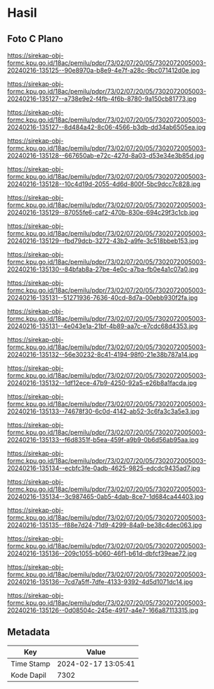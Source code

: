 # Hasil

## Foto C Plano

https://sirekap-obj-formc.kpu.go.id/18ac/pemilu/pdpr/73/02/07/20/05/7302072005003-20240216-135125--90e8970a-b8e9-4e7f-a28c-9bc071412d0e.jpg

https://sirekap-obj-formc.kpu.go.id/18ac/pemilu/pdpr/73/02/07/20/05/7302072005003-20240216-135127--a738e9e2-f4fb-4f6b-8780-9a150cb81773.jpg

https://sirekap-obj-formc.kpu.go.id/18ac/pemilu/pdpr/73/02/07/20/05/7302072005003-20240216-135127--8d484a42-8c06-4566-b3db-dd34ab6505ea.jpg

https://sirekap-obj-formc.kpu.go.id/18ac/pemilu/pdpr/73/02/07/20/05/7302072005003-20240216-135128--667650ab-e72c-427d-8a03-d53e34e3b85d.jpg

https://sirekap-obj-formc.kpu.go.id/18ac/pemilu/pdpr/73/02/07/20/05/7302072005003-20240216-135128--10c4d19d-2055-4d6d-800f-5bc9dcc7c828.jpg

https://sirekap-obj-formc.kpu.go.id/18ac/pemilu/pdpr/73/02/07/20/05/7302072005003-20240216-135129--87055fe6-caf2-470b-830e-694c29f3c1cb.jpg

https://sirekap-obj-formc.kpu.go.id/18ac/pemilu/pdpr/73/02/07/20/05/7302072005003-20240216-135129--fbd79dcb-3272-43b2-a9fe-3c518bbeb153.jpg

https://sirekap-obj-formc.kpu.go.id/18ac/pemilu/pdpr/73/02/07/20/05/7302072005003-20240216-135130--84bfab8a-27be-4e0c-a7ba-fb0e4a1c07a0.jpg

https://sirekap-obj-formc.kpu.go.id/18ac/pemilu/pdpr/73/02/07/20/05/7302072005003-20240216-135131--51271936-7636-40cd-8d7a-00ebb930f2fa.jpg

https://sirekap-obj-formc.kpu.go.id/18ac/pemilu/pdpr/73/02/07/20/05/7302072005003-20240216-135131--4e043e1a-21bf-4b89-aa7c-e7cdc68d4353.jpg

https://sirekap-obj-formc.kpu.go.id/18ac/pemilu/pdpr/73/02/07/20/05/7302072005003-20240216-135132--56e30232-8c41-4194-98f0-21e38b787a14.jpg

https://sirekap-obj-formc.kpu.go.id/18ac/pemilu/pdpr/73/02/07/20/05/7302072005003-20240216-135132--1df12ece-47b9-4250-92a5-e26b8a1facda.jpg

https://sirekap-obj-formc.kpu.go.id/18ac/pemilu/pdpr/73/02/07/20/05/7302072005003-20240216-135133--74678f30-6c0d-4142-ab52-3c6fa3c3a5e3.jpg

https://sirekap-obj-formc.kpu.go.id/18ac/pemilu/pdpr/73/02/07/20/05/7302072005003-20240216-135133--f6d8351f-b5ea-459f-a9b9-0b6d56ab95aa.jpg

https://sirekap-obj-formc.kpu.go.id/18ac/pemilu/pdpr/73/02/07/20/05/7302072005003-20240216-135134--ecbfc3fe-0adb-4625-9825-edcdc9435ad7.jpg

https://sirekap-obj-formc.kpu.go.id/18ac/pemilu/pdpr/73/02/07/20/05/7302072005003-20240216-135134--3c987465-0ab5-4dab-8ce7-1d684ca44403.jpg

https://sirekap-obj-formc.kpu.go.id/18ac/pemilu/pdpr/73/02/07/20/05/7302072005003-20240216-135135--f88e7d24-71d9-4299-84a9-be38c4dec063.jpg

https://sirekap-obj-formc.kpu.go.id/18ac/pemilu/pdpr/73/02/07/20/05/7302072005003-20240216-135136--209c1055-b060-46f1-b61d-dbfcf39eae72.jpg

https://sirekap-obj-formc.kpu.go.id/18ac/pemilu/pdpr/73/02/07/20/05/7302072005003-20240216-135136--7cd7a5ff-7dfe-4133-9392-4d5d1071dc14.jpg

https://sirekap-obj-formc.kpu.go.id/18ac/pemilu/pdpr/73/02/07/20/05/7302072005003-20240216-135126--0d08504c-245e-4917-a4e7-166a87113315.jpg


## Metadata

| Key        | Value               |
| ---------- | ------------------- |
| Time Stamp | 2024-02-17 13:05:41 |
| Kode Dapil | 7302                |



